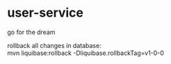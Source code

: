 # user-service
go for the dream

rollback all changes in database:\
mvn liquibase:rollback -Dliquibase.rollbackTag=v1-0-0
